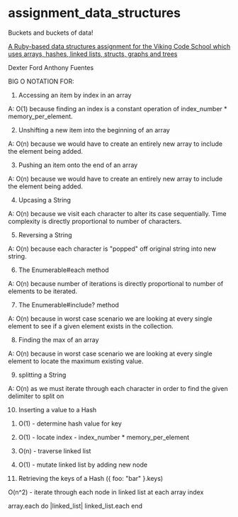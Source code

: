 # assignment_data_structures
Buckets and buckets of data!

[A Ruby-based data structures assignment for the Viking Code School which uses arrays, hashes, linked lists, structs, graphs and trees](http://www.vikingcodeschool.com)


Dexter Ford
Anthony Fuentes

BIG O NOTATION FOR:

1. Accessing an item by index in an array

A: O(1) because finding an index is a constant operation of index_number * memory_per_element.

2. Unshifting a new item into the beginning of an array

A: O(n) because we would have to create an entirely new array to include the element being added.

3. Pushing an item onto the end of an array

A: O(n) because we would have to create an entirely new array to include the element being added.

4. Upcasing a String

A: O(n) because we visit each character to alter its case sequentially. Time complexity is directly proportional to number of characters.

5. Reversing a String

A: O(n) because each character is "popped" off original string into new string.

6. The Enumerable#each method

A: O(n) because number of iterations is directly proportional to number of elements to be iterated.

7. The Enumerable#include? method

A: O(n) because in worst case scenario we are looking at every single element to see if a given element exists in the collection.

8. Finding the max of an array

A: O(n) because in worst case scenario we are looking at every single element to locate the maximum existing value.

9. splitting a String

A: O(n) as we must iterate through each character in order to find the given
   delimiter to split on

10. Inserting a value to a Hash

  1) O(1) - determine hash value for key

  2) O(1) - locate index - index_number * memory_per_element

  3) O(n) - traverse linked list

  4) O(1) - mutate linked list by adding new node

11. Retrieving the keys of a Hash ({ foo: "bar" }.keys)

  O(n^2) - iterate through each node in linked list at each array index

  array.each do |linked_list|
    linked_list.each
  end
